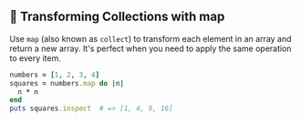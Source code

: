 ## 🎨 Transforming Collections with map
Use `map` (also known as `collect`) to transform each element in an array and return a new array. It's perfect when you need to apply the same operation to every item.

```ruby
numbers = [1, 2, 3, 4]
squares = numbers.map do |n|
  n * n
end
puts squares.inspect  # => [1, 4, 9, 16]
```